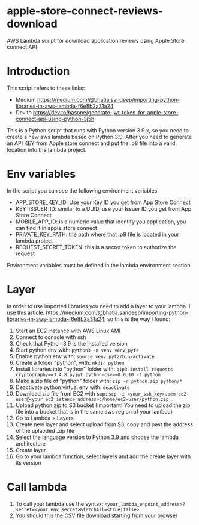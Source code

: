 # apple-store-connect-reviews-download
AWS Lambda script for download application reviews using Apple Store connect API

# Introduction
This script refers to these links:
- Medium https://medium.com/@bhatia.sandeep/importing-python-libraries-in-aws-lambda-f6e8b2a31a24
- Dev.to https://dev.to/hasone/generate-jwt-token-for-apple-store-connect-api-using-python-3j5h

This is a Python script that runs with Python version 3.9.x, so you need to create a new aws lambda based on Python 3.9.
After you need to generate an API KEY from Apple store connect and put the .p8 file into a valid location into the lambda project.

# Env variables
In the script you can see the following environment variables:
- APP_STORE_KEY_ID: Use your Key ID you get from App Store Connect
- KEY_ISSUER_ID: similar to a UUID, use your Issuer ID you get from App Store Connect
- MOBILE_APP_ID: is a numeric value that identify you application, you can find it in apple store connect
- PRIVATE_KEY_PATH: the path where that .p8 file is located in your lambda project
- REQUEST_SECRET_TOKEN: this is a secret token to authorize the request

Environment variables must be defined in the lambda environment section.

# Layer
In order to use imported libraries you need to add a layer to your lambda. I use this article: https://medium.com/@bhatia.sandeep/importing-python-libraries-in-aws-lambda-f6e8b2a31a24, so this is the way I found:
1. Start an EC2 instance with AWS Linux AMI
2. Connect to console with ssh
3. Check that Python 3.9 is the installed version
4. Start python env with: ```python3 -m venv venv_pytz```
5. Enable python env with: ```source venv_pytz/bin/activate```
6. Create a folder "python", with: ```mkdir python```
7. Install libraries into "python" folder with: ```pip3 install requests cryptography==3.4.8 pyjwt python-csv==0.0.10 -t python```
8. Make a zip file of "python" folder with: ```zip -r python.zip python/*```
9. Deactivate python virtual env with: ```deactivate```
10. Download zip file from EC2 with scp: ```scp -i <your_ssh_key>.pem ec2-user@<your_ec2_istance_address>:/home/ec2-user/python.zip .```
11. Upload python.zip to S3 bucket (Important! You need to upload the zip file into a bucket that is in the same aws region of your lambda)
12. Go to Lambda > Layers
13. Create new layer and select upload from S3, copy and past the address of the uplaoded .zip file
14. Select the language version to Python 3.9 and choose the lambda architecture
15. Create layer
16. Go to your lambda function, select layers and add the create layer with its version

# Call lambda
1. To call your lambda use the syntax: ```<your_lambda_enpoint_address>?secret=<your_env_secret>&fetchAll=<true|false>```
2. You should this the CSV file download starting from your browser
